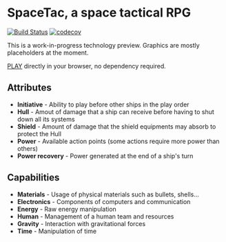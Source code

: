 # SpaceTac, a space tactical RPG

[![Build Status](https://travis-ci.org/thunderk/spacetac.svg?branch=master)](https://travis-ci.org/thunderk/spacetac)
[![codecov](https://codecov.io/gh/thunderk/spacetac/branch/master/graph/badge.svg)](https://codecov.io/gh/thunderk/spacetac)

This is a work-in-progress technology preview. Graphics are mostly placeholders at the moment.

[PLAY](http://thunderk.github.io/spacetac/) directly in your browser, no dependency required.

## Attributes

* **Initiative** - Ability to play before other ships in the play order
* **Hull** - Amout of damage that a ship can receive before having to shut down all its systems
* **Shield** - Amount of damage that the shield equipments may absorb to protect the Hull
* **Power** - Available action points (some actions require more power than others)
* **Power recovery** - Power generated at the end of a ship's turn

## Capabilities

* **Materials** - Usage of physical materials such as bullets, shells...
* **Electronics** - Components of computers and communication
* **Energy** - Raw energy manipulation
* **Human** - Management of a human team and resources
* **Gravity** - Interaction with gravitational forces
* **Time** - Manipulation of time
